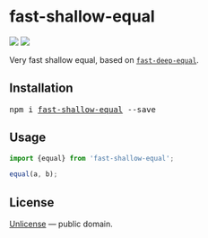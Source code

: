 # fast-shallow-equal

[![][npm-badge]][npm-url] [![][travis-badge]][travis-url]

Very fast shallow equal, based on [`fast-deep-equal`](https://github.com/epoberezkin/fast-deep-equal).


## Installation

<pre>
npm i <a href="https://www.npmjs.com/package/fast-shallow-equal">fast-shallow-equal</a> --save
</pre>


## Usage

```js
import {equal} from 'fast-shallow-equal';

equal(a, b);
```


## License

[Unlicense](./LICENSE) &mdash; public domain.


[npm-url]: https://www.npmjs.com/package/fast-shallow-equal
[npm-badge]: https://img.shields.io/npm/v/fast-shallow-equal.svg
[travis-url]: https://travis-ci.org/streamich/fast-shallow-equal
[travis-badge]: https://travis-ci.org/streamich/fast-shallow-equal.svg?branch=master

